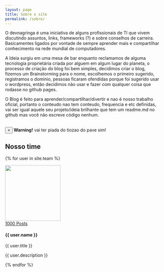```yaml
---
layout: page
title: Sobre o site
permalink: /sobre/
---
```


<div class="section_2 tooltips">
             
<p> O  <span class="pointed">devnagringa</span> é uma iniciativa de alguns profissionais de TI que vivem discutindo assuntos, links, frameworks (?) e sobre conselhos de carreira. Basicamentes ligados por vontade de sempre aprender mais e compartilhar conhecimento na rede mundial de computadores. </p>
<p>A Ideia surgiu em uma mesa de bar enquanto reclamamos de alguma tecnologia proprietária criada por alguem em algum lugar do planeta, o processo de criação do blog foi bem simples, decidimos criar o blog, fizemos um Brainstorming para o nome, escolhemos o primeiro sugerido, registramos o domínio, pessoas ficaram ofendidas porque foi sugerido usar o wordpress, então decidimos não usar e fazer com qualquer coisa que rodasse no github pages. </p>
<p> O Blog é feito para aprender/compartilhar/divertir e nao é nosso trabalho oficial, portanto o conteudo nao tem conteudo, frequencia e etc definidas, vai ser igual aquele seu projeto/ideia brilhante que tem um readme.md no github mas você não escreve código nenhum. </p>

<br />
<div class="alert">
<button type="button" class="close" data-dismiss="alert">&times;</button>
<strong>Warning!</strong> vai ter piada do tiozao do pave sim!  
</div>


<div class="section authors_list">
          <h2 class="section_title section_title_big">Nosso time</h2>

 {% for user in site.team %}
<div class="author_details clearfix">
	<div class="f_left">
	  <div>
	    <img width="180px" src="{{ user.avatar }}" alt="">
	  </div>
<a href="#" class="button button_type_3 button_grey_light">1000 Posts</a>
	</div>
	<div>
	  <div class="post_text">
	    <h4>{{ user.name }}</h4>
	    <div class="event_date">{{ user.title }}</div>
	  </div>
	  <p>{{ user.description }}</p>  
	</div>
	</div>
 {% endfor %}
</div>            

</div>
